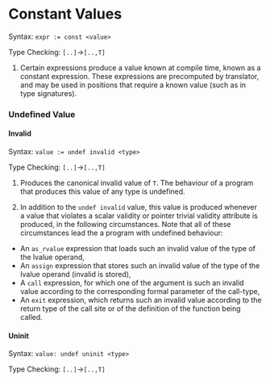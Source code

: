 # Constant Values

Syntax: `expr := const <value>`

Type Checking: `[..]`->`[..,T]`

1. Certain expressions produce a value known at compile time, known as a constant expression. These expressions are precomputed by translator, and may be used in positions that require a known value (such as in type signatures).


### Undefined Value

#### Invalid

Syntax: `value := undef invalid <type>`

Type Checking: `[..]`->`[..,T]`

1. Produces the canonical invalid value of `T`. The behaviour of a program that produces this value of any type is undefined.

2. In addition to the `undef invalid` value, this value is produced whenever a value that violates a scalar validity or pointer trivial validity attribute is produced, in the following circumstances. Note that all of these circumstances lead the a program with undefined behaviour:
* An `as_rvalue` expression that loads such an invalid value of the type of the lvalue operand,
* An `assign` expression that stores such an invalid value of the type of the lvalue operand (invalid is stored),
* A `call` expression, for which one of the argument is such an invalid value according to the corresponding formal parameter of the call-type,
* An `exit` expression, which returns such an invalid value according to the return type of the call site or of the definition of the function being called.

#### Uninit

Syntax: `value: undef uninit <type>`

Type Checking: `[..]`->`[..,T]`
